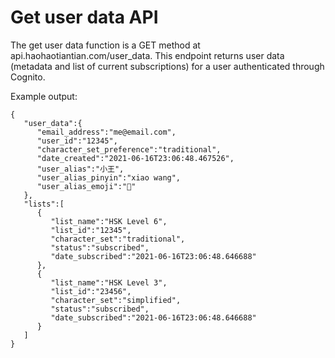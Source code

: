 # Get user data API

The get user data function is a GET method at api.haohaotiantian.com/user_data.
This endpoint returns user data (metadata and list of current subscriptions) for a user authenticated through Cognito.

Example output:
````
{
   "user_data":{
      "email_address":"me@email.com",
      "user_id":"12345",
      "character_set_preference":"traditional",
      "date_created":"2021-06-16T23:06:48.467526",
      "user_alias":"小王",
      "user_alias_pinyin":"xiao wang",
      "user_alias_emoji":"📙"
   },
   "lists":[
      {
         "list_name":"HSK Level 6",
         "list_id":"12345",
         "character_set":"traditional",
         "status":"subscribed",
         "date_subscribed":"2021-06-16T23:06:48.646688"
      },
      {
         "list_name":"HSK Level 3",
         "list_id":"23456",
         "character_set":"simplified",
         "status":"subscribed",
         "date_subscribed":"2021-06-16T23:06:48.646688"
      }
   ]
}
````